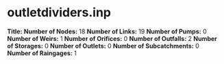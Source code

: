 # outletdividers.inp
**Title:** 
**Number of Nodes:** 18
**Number of Links:** 19
**Number of Pumps:** 0
**Number of Weirs:** 1
**Number of Orifices:** 0
**Number of Outfalls:** 2
**Number of Storages:** 0
**Number of Outlets:** 0
**Number of Subcatchments:** 0
**Number of Raingages:** 1
